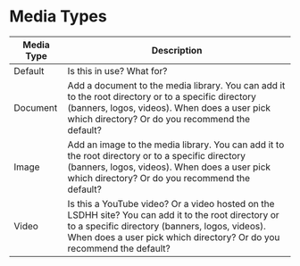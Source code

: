 # Media Types

Media Type  |  Description
--------------- | ---------------
Default	        | Is this in use? What for? 
Document        | Add a document to the media library. You can add it to the root directory or to a specific directory (banners, logos, videos). When does a user pick which directory? Or do you recommend the default?
Image           | Add an image to the media library. You can add it to the root directory or to a specific directory (banners, logos, videos). When does a user pick which directory? Or do you recommend the default?
Video           | Is this a YouTube video? Or a video hosted on the LSDHH site? You can add it to the root directory or to a specific directory (banners, logos, videos). When does a user pick which directory? Or do you recommend the default?